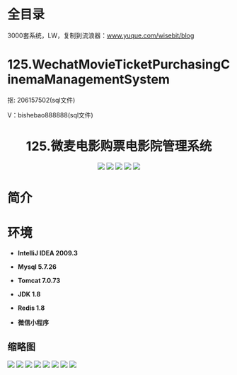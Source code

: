 # 全目录

3000套系统，LW，复制到流浪器：www.yuque.com/wisebit/blog
# 125.WechatMovieTicketPurchasingCinemaManagementSystem

<p>抠: 206157502(sql文件)</p>
<p>V：bishebao888888(sql文件)</p>

<p><h1 align="center">125.微麦电影购票电影院管理系统</h1></p>


<p align="center">
	<img src="https://img.shields.io/badge/jdk-1.8-orange.svg"/>
    <img src="https://img.shields.io/badge/springBoot-5.x-lightgrey.svg"/>
    <img src="https://img.shields.io/badge/vue-3.x-blue.svg"/>
    <img src="https://img.shields.io/badge/mysql-5.x-yellow.svg"/>
    <img src="https://img.shields.io/badge/微信小程序-5.x-yellow.svg"/>
</p>

# 简介
>
> 




# 环境

- <b>IntelliJ IDEA 2009.3</b>

- <b>Mysql 5.7.26</b>

- <b>Tomcat 7.0.73</b>

- <b>JDK 1.8</b>

- <b>Redis 1.8</b>

- <b>微信小程序</b>


## 缩略图

![](https://bitwise.oss-cn-heyuan.aliyuncs.com/2024/9/10/3373919d-76ae-4e8b-9c96-3eed6a5239ec.png)
![](https://bitwise.oss-cn-heyuan.aliyuncs.com/2024/9/10/4f823cff-a4ac-4f27-bf70-34265b1253d0.png)
![](https://bitwise.oss-cn-heyuan.aliyuncs.com/2024/9/10/8940815f-76f3-4253-b091-31c64c24f945.png)
![](https://bitwise.oss-cn-heyuan.aliyuncs.com/2024/9/10/234aa262-903f-4e73-965b-45f9d3b960d1.png)
![](https://bitwise.oss-cn-heyuan.aliyuncs.com/2024/9/10/c32e7d0e-a6fc-4189-aff0-c693a9b5b036.png)
![](https://bitwise.oss-cn-heyuan.aliyuncs.com/2024/9/10/1e7fc06b-c937-4faa-9ea5-f8a11f315e13.png)
![](https://bitwise.oss-cn-heyuan.aliyuncs.com/2024/9/10/1e7fc06b-c937-4faa-9ea5-f8a11f315e13.png)
![](https://bitwise.oss-cn-heyuan.aliyuncs.com/2024/9/10/cacba60c-70a2-41fd-97b0-17d0db1966f6.png)



